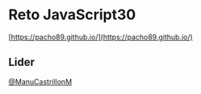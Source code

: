 # Reto JavaScript30
[https://pacho89.github.io/](https://pacho89.github.io/)

## Lider
[@ManuCastrillonM](https://github.com/ManuCastrillonM/javascript-30)
